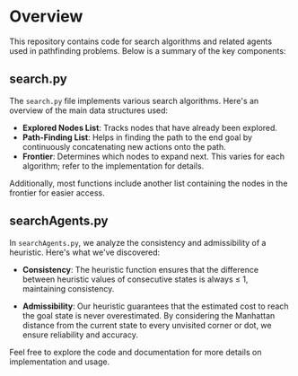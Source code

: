 # Overview

This repository contains code for search algorithms and related agents used in pathfinding problems. Below is a summary of the key components:

## search.py

The `search.py` file implements various search algorithms. Here's an overview of the main data structures used:

- **Explored Nodes List**: Tracks nodes that have already been explored.
- **Path-Finding List**: Helps in finding the path to the end goal by continuously concatenating new actions onto the path.
- **Frontier**: Determines which nodes to expand next. This varies for each algorithm; refer to the implementation for details.

Additionally, most functions include another list containing the nodes in the frontier for easier access.

## searchAgents.py

In `searchAgents.py`, we analyze the consistency and admissibility of a heuristic. Here's what we've discovered:

- **Consistency**: The heuristic function ensures that the difference between heuristic values of consecutive states is always ≤ 1, maintaining consistency.
  
- **Admissibility**: Our heuristic guarantees that the estimated cost to reach the goal state is never overestimated. By considering the Manhattan distance from the current state to every unvisited corner or dot, we ensure reliability and accuracy.

Feel free to explore the code and documentation for more details on implementation and usage.
